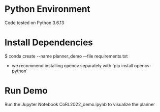 # Python Environment
Code tested on Python 3.6.13

# Install Dependencies
$ conda create --name planner_demo --file requirements.txt
- we recommend installing opencv separately with 'pip install opencv-python'

# Run Demo
Run the Jupyter Notebook CoRL2022_demo.ipynb to visualize the planner
